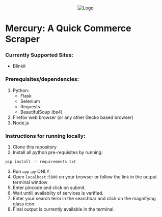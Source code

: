 <p align="center">
  <picture>
  <source media="(prefers-color-scheme: light)" srcset="assets/MercuryLight.png">
  <source media="(prefers-color-scheme: dark)" srcset="/assets/MercuryDark.png">
  <img alt="Logo">
</picture>
</p>


# Mercury: A Quick Commerce Scraper

### Currently Supported Sites: 
* Blinkit

### Prerequisites/dependencies:
1. Python:
   - Flask
   - Selenium
   - Requests
   - BeautifulSoup (bs4)
2. Firefox web browser (or any other Gecko based browser)
3. Node.js

### Instructions for running locally:
1. Clone this repository
2. Install all python pre-requisites by running:
```bash
pip install -r requirements.txt
```
3. Run `app.py` ONLY.
4. Open `localhost:5000` on your browser or follow the link in the output terminal window
5. Enter pincode and click on submit.
6. Wait untill availablity of services is verified.
7. Enter your search term in the searchbar and click on the magnifying glass icon.
8. Final output is currently available in the terminal.
